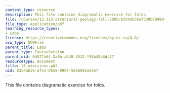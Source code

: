 ```yaml
---
content_type: resource
description: This file contains diagramatic exercise for folds.
file: /courses/12-113-structural-geology-fall-2005/8354ab36af530b59999458a8981ee367_l8_exercises.pdf
file_type: application/pdf
learning_resource_types:
- Labs
license: https://creativecommons.org/licenses/by-nc-sa/4.0/
ocw_type: OCWFile
parent_title: Labs
parent_type: CourseSection
parent_uid: 6d577a64-2a0b-a648-3512-f93b45a3dcf7
resourcetype: Document
title: l8_exercises.pdf
uid: 8354ab36-af53-0b59-9994-58a8981ee367
---
```

This file contains diagramatic exercise for folds.